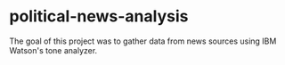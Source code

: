 # political-news-analysis
The goal of this project was to gather data from news sources using IBM Watson's tone analyzer.
